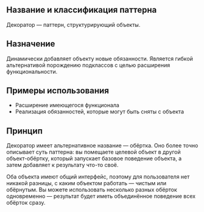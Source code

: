 ## Название и классификация паттерна
Декоратор — паттерн, структурирующий объекты.

## Назначение
Динамически добавляет объекту новые обязанности. 
Является гибкой альтернативой порождению подклассов с целью расширения функциональности.

## Примеры использования
 - Расширение имеющегося функционала
 - Реализация обязанностей, которые могут быть сняты с объекта

## Принцип
Декоратор имеет альтернативное название — обёртка. 
Оно более точно описывает суть паттерна: вы помещаете целевой объект в другой объект-обёртку, 
который запускает базовое поведение объекта, а затем добавляет к результату что-то своё.

Оба объекта имеют общий интерфейс, поэтому для пользователя нет никакой разницы, 
с каким объектом работать — чистым или обёрнутым. 
Вы можете использовать несколько разных обёрток одновременно — результат будет 
иметь объединённое поведение всех обёрток сразу.
